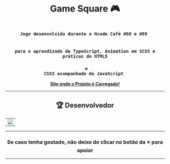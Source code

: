 # <p align="center"> Game Square 🎮</p> 

### <div align="center"><code> Jogo desenvolvido durante o Hcode Café #88 e #89 </code></div>
### <div align="center"><code> para o aprendizado de TypeScript, Animation em SCSS e práticas do HTML5 </code></div>
### <div align="center"><code> e CSS3 acompanhado do JavaScript </code></div>

<div align="center">
    <b><a href="https://guidsribeiro.github.io/game-square/src/index.html">Site onde o Projeto é Carregado!</a></b>
</div>
 

-------------------------------------------------------------------------------------------------------------------------------------------

## <p align="center"> 🏆 Desenvolvedor </p> 

<table align="center">
	<tr>
		<td>
            <a href="https://github.com/guidsribeiro/game-square/graphs/contributors">
              <img src="https://contrib.rocks/image?repo=guidsribeiro/game-square" />
            </a>
        </td>
	</tr>
</table>

----------------------------------------------------------

### <p align="center"> Se caso tenha gostado, não deixe de clicar no botão da ⭐ para apoiar </p>

----------------------------------------------------------
